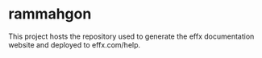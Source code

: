 # rammahgon
This project hosts the repository used to generate the effx documentation website and deployed to effx.com/help.
